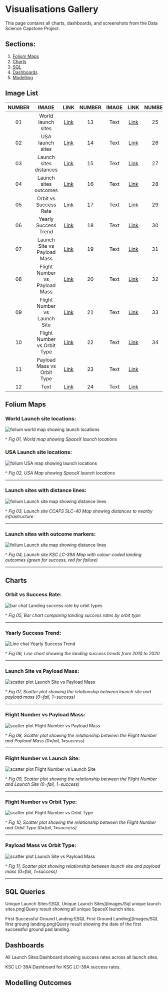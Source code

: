 # Visualisations Gallery
This page contains all charts, dashboards, and screenshots from the Data Science Capstone Project.

## Sections:
1. [Folium Maps](#Folium-Maps)
2. [Charts](#Charts)
3. [SQL](#SQL-Queries)
4. [Dashboards](#Dashboards)
5. [Modelling](#Modelling-Outcomes)
  
## Image List

| NUMBER | IMAGE | LINK | NUMBER | IMAGE | LINK | NUMBER | IMAGE | LINK |
| :----: | :---: | :--: | :----: | :---: | :--: | :----: | :---: | :--: |
| 01 | World launch sites | [Link](#World-Launch-site-locations) | 13 | Text | [Link](#World-Launch-site-locations) | 25 | Text | [Link](#World-Launch-site-locations) |
| 02 | USA launch sites | [Link](#USA-Launch-site-locations) | 14 | Text | [Link](#World-Launch-site-locations)| 26 | Text | [Link](#World-Launch-site-locations) |
| 03 |  Launch sites distances | [Link](#Launch-sites-with-distance-lines) | 15 | Text | [Link](#World-Launch-site-locations) | 27 | Text | [Link](#World-Launch-site-locations) |
| 04 | Launch sites outcomes | [Link](#Launch-sites-with-outcome-markers) | 16 | Text | [Link](#World-Launch-site-locations) | 28 | Text | [Link](#World-Launch-site-locations) |
| 05 | Orbit vs Success Rate | [Link](#Orbit-vs-Success-Rate) | 17 | Text | [Link](#World-Launch-site-locations) | 29 | Text | [Link](#World-Launch-site-locations) |
| 06 | Yearly Success Trend | [Link](#Yearly-Success-Trend) | 18 | Text | [Link](#World-Launch-site-locations) | 30 | Text | [Link](#World-Launch-site-locations) |
| 07 | Launch Site vs Payload Mass | [Link](#Launch-Site-vs-Payload-Mass) | 19 | Text | [Link](#World-Launch-site-locations) | 31 | Text | [Link](#World-Launch-site-locations) |
| 08 | Flight Number vs Payload Mass | [Link](#Flight-Number-vs-Payload-Mass) | 20 | Text | [Link](#World-Launch-site-locations) | 32 | Text | [Link](#World-Launch-site-locations) |
| 09 | Flight Number vs Launch Site | [Link](#Flight-Number-vs-Launch-Site) | 21 | Text | [Link](#World-Launch-site-locations) | 33 | Text | [Link](#World-Launch-site-locations) |
| 10 | Flight Number vs Orbit Type | [Link](#Flight-Number-vs-Orbit-Type) | 22 | Text | [Link](#World-Launch-site-locations) | 34 | Text | [Link](#World-Launch-site-locations) |
| 11 | Payload Mass vs Orbit Type | [Link](#Payload-Mass-vs-Orbit-Type) | 23 | Text | [Link](#World-Launch-site-locations) |
| 12 | Text | [Link](#World-Launch-site-locations) | 24 | Text | [Link](#World-Launch-site-locations) |

## Folium Maps

### World Launch site locations:

![folium world map showing launch locations](Images/Folium/Folium_Worldmap.png)

^ *Fig 01, World map showing SpaceX launch locations*

### USA Launch site locations:

![folium USA map showing launch locations](Images/Folium/Folium_worldmap_markers_launchsites_zoomin.png)

^ *Fig 02, USA Map showing SpaceX launch locations*

---

### Launch sites with distance lines:

![folium Launch site map showing distance lines](Images/Folium/folium_maps_distance_lines.png)

^ *Fig 03, Launch site CCAFS SLC-40 Map showing distances to nearby infrastructure*

---

### Launch sites with outcome markers:

![folium Launch site map showing distance lines](Images/Folium/Folium_maps_outcome_markers.png)

^ *Fig 04, Launch site KSC LC-39A Map with colour-coded landing outcomes (green for success, red for failure)*

---

## Charts

### Orbit vs Success Rate:

![bar chat Landing success rate by orbit types](Images/Charts/Bar_chart_orbit_Vs_successrate.png)

^ *Fig 05, Bar chart comparing landing success rates by orbit type*

---

### Yearly Success Trend:

![Line chat Yearly Success Trend](Images/Charts/Line_plot_landing_success_yearly_trend.png)

^ *Fig 06, Line chart showing the landing success trends from 2010 to 2020*

---

### Launch Site vs Payload Mass:

![scatter plot Launch Site vs Payload Mass](Images/Charts/Scatterplot_payloadmass_Vs_launchsite.png)

^ *Fig 07, Scatter plot showing the relationship between launch site and payload mass (0=fail, 1=success)*

---

### Flight Number vs Payload Mass:

![scatter plot Flight Number vs Payload Mass](Images/Charts/Scatterplot_Flightnumber_Vs_payloadmass.png)

^ *Fig 08, Scatter plot showing the relationship between the Flight Number and Payload Mass (0=fail, 1=success)*

---

### Flight Number vs Launch Site:

![scatter plot Flight Number vs Launch Site](Images/Charts/Scatterplot_flightnumber_Vs_launchsite.png)

^ *Fig 09, Scatter plot showing the relationship between the Flight Number and Launch Site (0=fail, 1=success)*

---

### Flight Number vs Orbit Type:

![scatter plot Flight Number vs Orbit Type](Images/Charts/Scatterplot_flightnumber_Vs_orbittype.png)

^ *Fig 10, Scatter plot showing the relationship between the Flight Number and Orbit Type (0=fail, 1=success)*

---

### Payload Mass vs Orbit Type:

![scatter plot Launch Site vs Payload Mass](Images/Charts/scatterplot_payloadmass_Vs_orbittype.png)

^ *Fig 11, Scatter plot showing relationship between launch site and payload mass (0=fail, 1=success)*

---

## SQL Queries

Unique Launch Sites:![SQL Unique Launch Sites](Images/Sql unique launch sites.png)Query result showing all unique SpaceX launch sites.

First Successful Ground Landing:![SQL First Ground Landing](Images/SQL first groung landing.png)Query result showing the date of the first successful ground pad landing.


## Dashboards

All Launch Sites:Dashboard showing success rates across all launch sites.


KSC LC-39A:Dashboard for KSC LC-39A success rates.

## Modelling Outcomes


